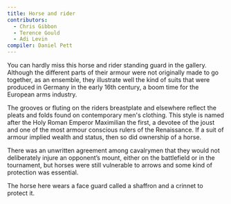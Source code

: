 ```yaml
---
title: Horse and rider
contributors:
  - Chris Gibbon
  - Terence Gould
  - Adi Levin
compiler: Daniel Pett
---
```

You can hardly miss this horse and rider standing guard in the gallery. Although the different parts of their armour were not originally made to go together, as an ensemble, they illustrate well the kind of suits that were produced in Germany in the early 16th century, a boom time for the European arms industry.

The grooves or fluting on the riders breastplate and elsewhere reflect the pleats and folds found on contemporary men's clothing. This style is named after the Holy Roman Emperor Maximilian the first, a devotee of the joust and one of the most armour conscious rulers of the Renaissance.  If a suit of armour implied wealth and status, then so did ownership of a horse.

There was an unwritten agreement among cavalrymen that they would not deliberately injure an opponent’s mount, either on the battlefield or in the tournament, but horses were still vulnerable to arrows and some kind of protection was essential.

The horse here wears a face guard called a shaffron and a crinnet to protect it.
